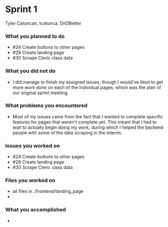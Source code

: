 # Sprint 1

Tyler Catuncan, tcatunca, DnDBetter

### What you planned to do
- #24 Create buttons to other pages
- #28 Create landing page
- #30 Scrape Cleric class data

### What you did not do
- I did manage to finish my assigned issues, though I would've liked to get more work done on each of the individual pages, which was the plan of our original sprint meeting. 

### What problems you encountered
- Most of my issues came from the fact that I wanted to complete specific features for pages that weren't complete yet. This meant that I had to wait to actually begin doing my work, during which I helped the backend people with some of the data scraping in the interim. 

### Issues you worked on
- #24 Create buttons to other pages
- #28 Create landing page
- #30 Scrape Cleric class data

### Files you worked on
- all files in ./frontend/landing_page
- 

### What you accomplished
- 
